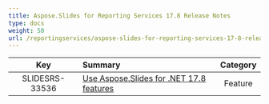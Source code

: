 ```yaml
---
title: Aspose.Slides for Reporting Services 17.8 Release Notes
type: docs
weight: 50
url: /reportingservices/aspose-slides-for-reporting-services-17-8-release-notes/
---
```


|**Key** |**Summary** |**Category** |
| :-: | :- | :-: |
|SLIDESRS-33536|[Use Aspose.Slides for .NET 17.8 features](/slides/net/aspose-slides-for-net-17-8-release-notes/)|Feature|

